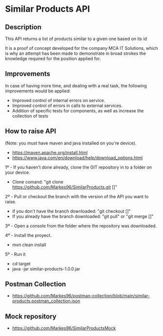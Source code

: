 # Similar Products API

## Description

This API returns a list of products similar to a given one based on its id

It is a proof of concept developed for the company MCA IT Solutions, which is why an attempt has been made to demonstrate in broad strokes the knowledge required for the position applied for.

## Improvements

In case of having more time, and dealing with a real task, the following improvements would be applied:

- Improved control of internal errors on service.
- Improved control of errors in calls to external services.
- Addition of specific tests for components, as well as increase the collection of tests

## How to raise API

(Note: you must have maven and java installed on you're device).
 * https://maven.apache.org/install.html
 * https://www.java.com/en/download/help/download_options.html

1º - If you haven't done already, clone the GIT repository in to a folder on your device.

 * Clone comand: "git clone https://github.com/Markes96/SimilarProducts.git [<directory>]"

2º - Pull or checkout the branch with the version of the API you want to raise.

 * if you don't have the branch downloaded:  "git checkout [<branch name>]"
 * If you already have the branch downloaded: "git pull" or "git merge [<branch-name>]"
 
3º - Open a console from the folder where the repository was downloaded.

4º - Install the proyect.

 * mvn clean install
 
5º - Run it

 * cd target
 * java -jar similar-products-1.0.0.jar

## Postman Collection
 
 * https://github.com/Markes96/postman-collection/blob/main/similar-products.postman_collection.json
 
## Mock repository

 * https://github.com/Markes96/SimilarProductsMock





